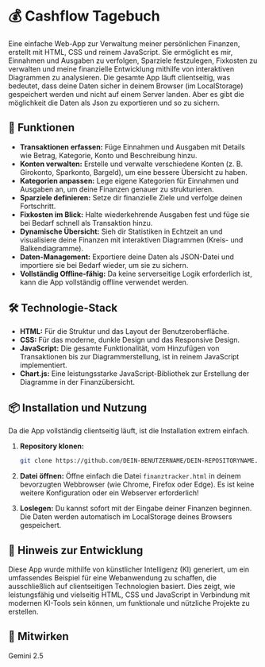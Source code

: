 # 💰 Cashflow Tagebuch

Eine einfache Web-App zur Verwaltung meiner persönlichen Finanzen, erstellt mit HTML, CSS und reinem JavaScript. Sie ermöglicht es mir, Einnahmen und Ausgaben zu verfolgen, Sparziele festzulegen, Fixkosten zu verwalten und meine finanzielle Entwicklung mithilfe von interaktiven Diagrammen zu analysieren. Die gesamte App läuft clientseitig, was bedeutet, dass deine Daten sicher in deinem Browser (im LocalStorage) gespeichert werden und nicht auf einem Server landen. Aber es gibt die möglichkeit die Daten als Json zu exportieren und so zu sichern.

## 🚀 Funktionen

  * **Transaktionen erfassen:** Füge Einnahmen und Ausgaben mit Details wie Betrag, Kategorie, Konto und Beschreibung hinzu.
  * **Konten verwalten:** Erstelle und verwalte verschiedene Konten (z. B. Girokonto, Sparkonto, Bargeld), um eine bessere Übersicht zu haben.
  * **Kategorien anpassen:** Lege eigene Kategorien für Einnahmen und Ausgaben an, um deine Finanzen genauer zu strukturieren.
  * **Sparziele definieren:** Setze dir finanzielle Ziele und verfolge deinen Fortschritt.
  * **Fixkosten im Blick:** Halte wiederkehrende Ausgaben fest und füge sie bei Bedarf schnell als Transaktion hinzu.
  * **Dynamische Übersicht:** Sieh dir Statistiken in Echtzeit an und visualisiere deine Finanzen mit interaktiven Diagrammen (Kreis- und Balkendiagramme).
  * **Daten-Management:** Exportiere deine Daten als JSON-Datei und importiere sie bei Bedarf wieder, um sie zu sichern.
  * **Vollständig Offline-fähig:** Da keine serverseitige Logik erforderlich ist, kann die App vollständig offline verwendet werden.

## 🛠️ Technologie-Stack

  * **HTML:** Für die Struktur und das Layout der Benutzeroberfläche.
  * **CSS:** Für das moderne, dunkle Design und das Responsive Design.
  * **JavaScript:** Die gesamte Funktionalität, vom Hinzufügen von Transaktionen bis zur Diagrammerstellung, ist in reinem JavaScript implementiert.
  * **Chart.js:** Eine leistungsstarke JavaScript-Bibliothek zur Erstellung der Diagramme in der Finanzübersicht.

## 📦 Installation und Nutzung

Da die App vollständig clientseitig läuft, ist die Installation extrem einfach.

1.  **Repository klonen:**

    ```bash
    git clone https://github.com/DEIN-BENUTZERNAME/DEIN-REPOSITORYNAME.git
    ```

2.  **Datei öffnen:**
    Öffne einfach die Datei `finanztracker.html` in deinem bevorzugten Webbrowser (wie Chrome, Firefox oder Edge). Es ist keine weitere Konfiguration oder ein Webserver erforderlich\!

3.  **Loslegen:**
    Du kannst sofort mit der Eingabe deiner Finanzen beginnen. Die Daten werden automatisch im LocalStorage deines Browsers gespeichert.

## 🤖 Hinweis zur Entwicklung

Diese App wurde mithilfe von künstlicher Intelligenz (KI) generiert, um ein umfassendes Beispiel für eine Webanwendung zu schaffen, die ausschließlich auf clientseitigen Technologien basiert. Dies zeigt, wie leistungsfähig und vielseitig HTML, CSS und JavaScript in Verbindung mit modernen KI-Tools sein können, um funktionale und nützliche Projekte zu erstellen.

## 🤝 Mitwirken

Gemini 2.5
